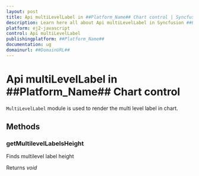 ```yaml
---
layout: post
title: Api multiLevelLabel in ##Platform_Name## Chart control | Syncfusion
description: Learn here all about Api multiLevelLabel in Syncfusion ##Platform_Name## Chart control of Syncfusion Essential JS 2 and more.
platform: ej2-javascript
control: Api multiLevelLabel 
publishingplatform: ##Platform_Name##
documentation: ug
domainurl: ##DomainURL##
---
```


# Api multiLevelLabel in ##Platform_Name## Chart control

`MultiLevelLabel` module is used to render the multi level label in chart.

## Methods

### getMultilevelLabelsHeight

Finds multilevel label height

Returns *void*
